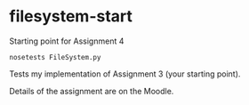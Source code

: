 # filesystem-start
Starting point for Assignment 4

```
nosetests FileSystem.py
```

Tests my implementation of Assignment 3 (your starting point).

Details of the assignment are on the Moodle.
